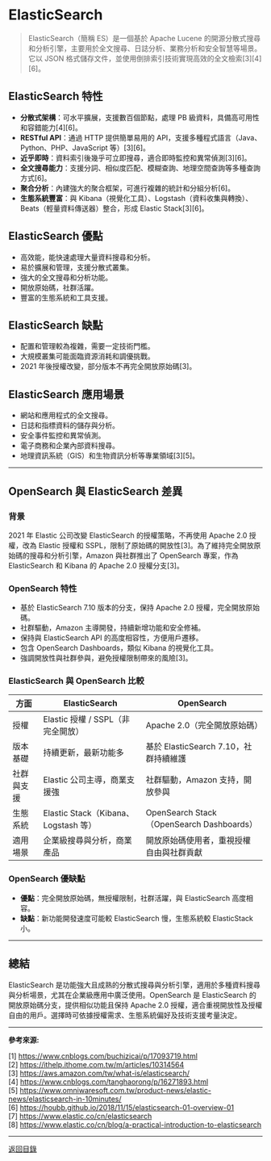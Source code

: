 # ElasticSearch

> ElasticSearch（簡稱 ES）是一個基於 Apache Lucene 的開源分散式搜尋和分析引擎，主要用於全文搜尋、日誌分析、業務分析和安全智慧等場景。它以 JSON 格式儲存文件，並使用倒排索引技術實現高效的全文檢索[3][4][6]。

## ElasticSearch 特性

- **分散式架構**：可水平擴展，支援數百個節點，處理 PB 級資料，具備高可用性和容錯能力[4][6]。
- **RESTful API**：通過 HTTP 提供簡單易用的 API，支援多種程式語言（Java、Python、PHP、JavaScript 等）[3][6]。
- **近乎即時**：資料索引後幾乎可立即搜尋，適合即時監控和異常偵測[3][6]。
- **全文搜尋能力**：支援分詞、相似度匹配、模糊查詢、地理空間查詢等多種查詢方式[6]。
- **聚合分析**：內建強大的聚合框架，可進行複雜的統計和分組分析[6]。
- **生態系統豐富**：與 Kibana（視覺化工具）、Logstash（資料收集與轉換）、Beats（輕量資料傳送器）整合，形成 Elastic Stack[3][6]。

## ElasticSearch 優點

- 高效能，能快速處理大量資料搜尋和分析。
- 易於擴展和管理，支援分散式叢集。
- 強大的全文搜尋和分析功能。
- 開放原始碼，社群活躍。
- 豐富的生態系統和工具支援。

## ElasticSearch 缺點

- 配置和管理較為複雜，需要一定技術門檻。
- 大規模叢集可能面臨資源消耗和調優挑戰。
- 2021 年後授權改變，部分版本不再完全開放原始碼[3]。

## ElasticSearch 應用場景

- 網站和應用程式的全文搜尋。
- 日誌和指標資料的儲存與分析。
- 安全事件監控和異常偵測。
- 電子商務和企業內部資料搜尋。
- 地理資訊系統（GIS）和生物資訊分析等專業領域[3][5]。

---

## OpenSearch 與 ElasticSearch 差異

### 背景

2021 年 Elastic 公司改變 ElasticSearch 的授權策略，不再使用 Apache 2.0 授權，改為 Elastic 授權和 SSPL，限制了原始碼的開放性[3]。為了維持完全開放原始碼的搜尋和分析引擎，Amazon 與社群推出了 OpenSearch 專案，作為 ElasticSearch 和 Kibana 的 Apache 2.0 授權分支[3]。

### OpenSearch 特性

- 基於 ElasticSearch 7.10 版本的分支，保持 Apache 2.0 授權，完全開放原始碼。
- 社群驅動，Amazon 主導開發，持續新增功能和安全修補。
- 保持與 ElasticSearch API 的高度相容性，方便用戶遷移。
- 包含 OpenSearch Dashboards，類似 Kibana 的視覺化工具。
- 強調開放性與社群參與，避免授權限制帶來的風險[3]。

### ElasticSearch 與 OpenSearch 比較

| 方面       | ElasticSearch                        | OpenSearch                                |
| ---------- | ------------------------------------ | ----------------------------------------- |
| 授權       | Elastic 授權 / SSPL（非完全開放）    | Apache 2.0（完全開放原始碼）              |
| 版本基礎   | 持續更新，最新功能多                 | 基於 ElasticSearch 7.10，社群持續維護     |
| 社群與支援 | Elastic 公司主導，商業支援強         | 社群驅動，Amazon 支持，開放參與           |
| 生態系統   | Elastic Stack（Kibana、Logstash 等） | OpenSearch Stack（OpenSearch Dashboards） |
| 適用場景   | 企業級搜尋與分析，商業產品           | 開放原始碼使用者，重視授權自由與社群貢獻  |

### OpenSearch 優缺點

- **優點**：完全開放原始碼，無授權限制，社群活躍，與 ElasticSearch 高度相容。
- **缺點**：新功能開發速度可能較 ElasticSearch 慢，生態系統較 ElasticStack 小。

---

## 總結

ElasticSearch 是功能強大且成熟的分散式搜尋與分析引擎，適用於多種資料搜尋與分析場景，尤其在企業級應用中廣泛使用。OpenSearch 是 ElasticSearch 的開放原始碼分支，提供相似功能且保持 Apache 2.0 授權，適合重視開放性及授權自由的用戶。選擇時可依據授權需求、生態系統偏好及技術支援考量決定。

---

**參考來源:**

[1] https://www.cnblogs.com/buchizicai/p/17093719.html \
[2] https://ithelp.ithome.com.tw/m/articles/10314564 \
[3] https://aws.amazon.com/tw/what-is/elasticsearch/ \
[4] https://www.cnblogs.com/tanghaorong/p/16271893.html \
[5] https://www.omniwaresoft.com.tw/product-news/elastic-news/elasticsearch-in-10minutes/ \
[6] https://houbb.github.io/2018/11/15/elasticsearch-01-overview-01 \
[7] https://www.elastic.co/cn/elasticsearch \
[8] https://www.elastic.co/cn/blog/a-practical-introduction-to-elasticsearch

---

[返回目錄](./../README.md)
